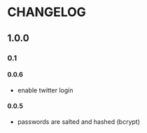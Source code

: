 # CHANGELOG

## 1.0.0

### 0.1

#### 0.0.6
 - enable twitter login

#### 0.0.5
 - passwords are salted and hashed (bcrypt)